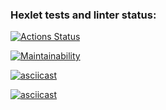 ### Hexlet tests and linter status:
[![Actions Status](https://github.com/khadeev/python-project-49/actions/workflows/hexlet-check.yml/badge.svg)](https://github.com/khadeev/python-project-49/actions)

[![Maintainability](https://api.codeclimate.com/v1/badges/8e641eece148a48aaedb/maintainability)](https://codeclimate.com/github/khadeev/python-project-49/maintainability)

[![asciicast](https://asciinema.org/a/MmGBB9TrTLFU2k8wegFyQyZb4.svg)](https://asciinema.org/a/MmGBB9TrTLFU2k8wegFyQyZb4)

[![asciicast](https://asciinema.org/a/GTIhf0l2hiTjHhEdMpK05TWxk.svg)](https://asciinema.org/a/GTIhf0l2hiTjHhEdMpK05TWxk)